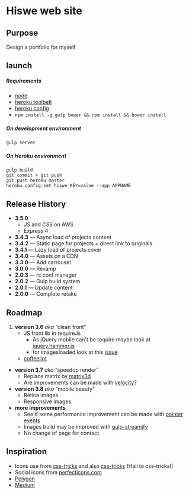 # Hiswe web site

## Purpose

Design a portfolio for myself

## launch

##### Requirements

- [node](http://nodejs.org/download/)
- [heroku toolbelt](https://toolbelt.heroku.com/)
- [heroku config](https://github.com/ddollar/heroku-config)
- ```npm install -g gulp bower && npm install && bower install```


##### On development environment

```
gulp server
```

##### On Heroku environment

```
gulp build
git commit + git push
git push heroku master
heroku config:set hiswe_KEY=value --app APPNAME
```

## Release History

- **3.5.0**
   - *JS* and *CSS* on AWS
   - Express 4
- **3.4.3** — Async load of projects content 
- **3.4.2** — Static page for projects + direct link to originals
- **3.4.1** — Lazy load of projects cover 
- **3.4.0** — Assets on a CDN
- **3.3.0** — Add carrousel
- **3.0.0** — Revamp
- **2.0.3** — rc conf manager
- **2.0.2** — Gulp build system
- **2.0.1** — Update content
- **2.0.0** — Complete retake

## Roadmap

1. **version 3.6** *aka* “clean front”
   - JS front lib in requireJs
      - As jQuery mobile can't be require maybe look at [jquery.hammer.js](https://github.com/EightMedia/jquery.hammer.js)
      - for imagesloaded look at this [issue](https://github.com/desandro/imagesloaded/issues/119)
   - [coffeelint](https://www.npmjs.org/package/gulp-coffeelint/)
- **version 3.7** *aka* “speedup render”
   - Replace matrix by [matrix3d](http://9elements.com/html5demos/matrix3d/)
   - Are improvements can be made with [velocity](http://julian.com/research/velocity/)?
- **version 3.8** *aka* “mobile beauty”
   - Retina images
   - Responsive images 
- **more improvements**
   - See if some performance improvement can be made with [pointer events](http://www.thecssninja.com/javascript/pointer-events-60fps)
   - Images build may be improved with [gulp-streamify](https://github.com/nfroidure/gulp-streamify)
   - No change of page for contact

## Inspiration

- Icons use from [css-tricks](http://css-tricks.com/svg-sprites-use-better-icon-fonts/) and also [css-tricks](http://css-tricks.com/icon-fonts-vs-svg/) (Hail to css-tricks!)
- Social icons from [perfecticons.com](http://perfecticons.com/)
- [Polygon](http://www.polygon.com/2014/4/7/5582644/mlb-14-the-show-review)
- [Medium](https://medium.com/gulp-js-build/23812e4c9ec1)